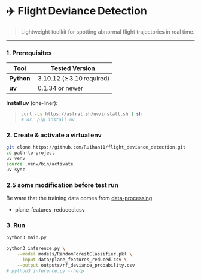 # ✈️ Flight Deviance Detection

> Lightweight toolkit for spotting abnormal flight trajectories in real time.

---



### 1. Prerequisites

| Tool | Tested Version |
|------|----------------|
| **Python** | 3.10.12 (≥ 3.10 required) |
| **uv** | 0.1.34 or newer |

**Install uv** (one‑liner):  
> ```bash
> curl -Ls https://astral.sh/uv/install.sh | sh
> # or: pip install uv
> ```

### 2. Create & activate a virtual env

```bash
git clone https://github.com/Ruihan11/flight_deviance_detection.git
cd path-to-project
uv venv
source .venv/bin/activate  
uv sync
```
### 2.5 some modification before test run
Be ware that the training data comes from [data-processing](https://github.com/Ruihan11/flight_data_processing.git)
- plane_features_reduced.csv

### 3. Run
```bash
python3 main.py

python3 inference.py \
    --model models/RandomForestClassifier.pkl \
    --input data/plane_features_reduced.csv \
    --output outputs/rf_deviance_probability.csv
# python3 inference.py --help
```